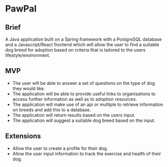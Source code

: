 # PawPal

## Brief

A Java application built on a Spring framework with a PostgreSQL database and a Javascript/React frontend which will allow the user to find a suitable dog breed for adoption based on criteria that is tailored to the users lifestyle/environment.

## MVP

- The user will be able to answer a set of questions on the type of dog they would like.
- The application will be able to provide useful links to organisations to access further information as well as to adoption resources.
- The application will make use of an api or multiple to retrieve information on breeds and add this to a database.
- The application will return results based on the users input.
- The application will suggest a suitable dog breed based on the input.

## Extensions

- Allow the user to create a profile for their dog.
- Allow the user input information to track the exercise and health of their dog.

